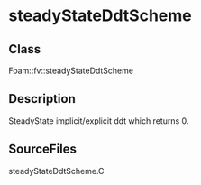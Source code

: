 # steadyStateDdtScheme 
## Class
Foam::fv::steadyStateDdtScheme

## Description
SteadyState implicit/explicit ddt which returns 0.

## SourceFiles
steadyStateDdtScheme.C

